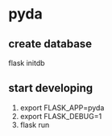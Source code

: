 # pyda

## create database
flask initdb

## start developing
1. export FLASK_APP=pyda
2. export FLASK_DEBUG=1
3. flask run
